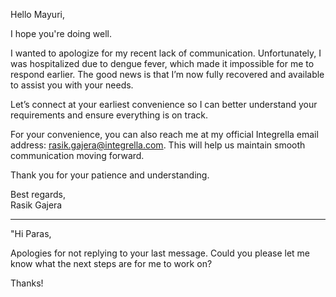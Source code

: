 Hello Mayuri, 

I hope you're doing well.

I wanted to apologize for my recent lack of communication. Unfortunately, I was hospitalized due to dengue fever, which made it impossible for me to respond earlier. The good news is that I’m now fully recovered and available to assist you with your needs.

Let’s connect at your earliest convenience so I can better understand your requirements and ensure everything is on track. 

For your convenience, you can also reach me at my official Integrella email address: rasik.gajera@integrella.com. This will help us maintain smooth communication moving forward.

Thank you for your patience and understanding.

Best regards,  
Rasik Gajera

----


"Hi Paras,

Apologies for not replying to your last message. Could you please let me know what the next steps are for me to work on?

Thanks!
